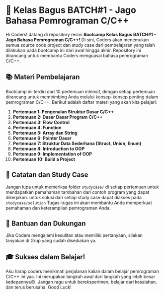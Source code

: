 # 🚀 Kelas Bagus BATCH#1 - Jago Bahasa Pemrograman C/C++

Hi Coders! datang di repository resmi **Bootcamp Kelas Bagus BATCH#1 - Jago Bahasa Pemrograman C/C++!** Di sini, Coders akan menemukan semua source code project dan study case dari pembelajaran yang telah dilakukan pada bootcamp ini dari awal hingga akhir. Repository ini dirancang untuk membantu Coders menguasai bahasa pemrograman C/C++.

## 📚 Materi Pembelajaran

Bootcamp ini terdiri dari 10 pertemuan intensif, dengan setiap pertemuan dirancang untuk membimbing Anda melalui konsep-konsep penting dalam pemrograman C/C++. Berikut adalah daftar materi yang akan kita pelajari:

1. **Pertemuan 1: Pengenalan Struktur Dasar C/C++**
2. **Pertemuan 2: Dasar Dasar Program C/C++**
3. **Pertemuan 3: Flow Control**
4. **Pertemuan 4: Function**
5. **Pertemuan 5: Array dan String**
6. **Pertemuan 6: Pointer Dasar**
7. **Pertemuan 7: Struktur Data Sederhana (Struct, Union, Enum)**
8. **Pertemuan 8: Introduction to OOP**
9. **Pertemuan 9: Implementation of OOP**
10. **Pertemuan 10: Build a Project**


## 📝 Catatan dan Study Case

Jangan lupa untuk memeriksa folder `studycase/` di setiap pertemuan untuk mendapatkan pemahaman tambahan dari contoh program yang dapat dikerjakan. untuk solusi dari setiap study case dapat diakses pada `studycase/solution` Tugas-tugas ini akan membantu Anda memperkuat pemahaman dan keterampilan pemrograman Anda.

## 📢 Bantuan dan Dukungan

Jika Coders mengalami kesulitan atau memiliki pertanyaan, silakan tanyakan di Grup yang sudah disediakan ya.

## 🎓 Sukses dalam Belajar!

Aku harap coders menikmati perjalanan kalian dalam belajar pemrograman C/C++ ini yaa. Ini merupakan langkah awal dari langkah yang lebih besar kedepannya😊. Jangan ragu untuk bereksperimen, belajar dari kesalahan, dan terus berusaha. Good Luck!
